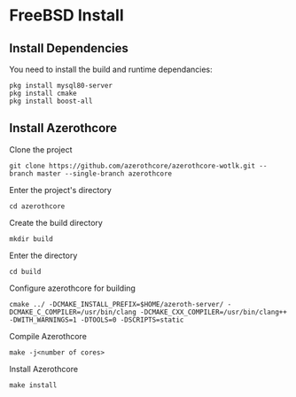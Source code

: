 # FreeBSD Install

## Install Dependencies
You need to install the build and runtime dependancies:

```
pkg install mysql80-server
pkg install cmake
pkg install boost-all
```
## Install Azerothcore

Clone the project

```
git clone https://github.com/azerothcore/azerothcore-wotlk.git --branch master --single-branch azerothcore
```

Enter the project's directory

```
cd azerothcore
```

Create the build directory

```
mkdir build
```

Enter the directory

```
cd build
```

Configure azerothcore for building

```
cmake ../ -DCMAKE_INSTALL_PREFIX=$HOME/azeroth-server/ -DCMAKE_C_COMPILER=/usr/bin/clang -DCMAKE_CXX_COMPILER=/usr/bin/clang++ -DWITH_WARNINGS=1 -DTOOLS=0 -DSCRIPTS=static
```

Compile Azerothcore

```
make -j<number of cores>
```

Install Azerothcore

```
make install
```


